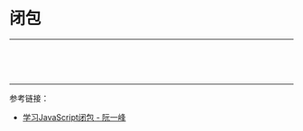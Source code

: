 # 闭包

---



<br/><br/><br/>

---

参考链接：

* [学习JavaScript闭包 - 阮一峰](http://www.ruanyifeng.com/blog/2009/08/learning_javascript_closures.html)

